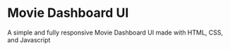 # Movie Dashboard UI

A simple and fully responsive Movie Dashboard UI made with HTML, CSS, and Javascript